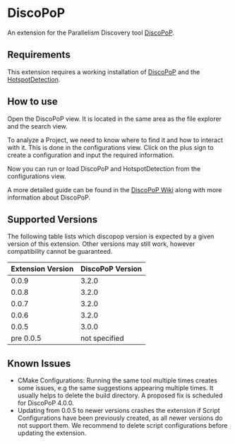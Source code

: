 # DiscoPoP

An extension for the Parallelism Discovery tool [DiscoPoP](https://www.discopop.tu-darmstadt.de/).

## Requirements

This extension requires a working installation of [DiscoPoP](https://github.com/discopop-project/discopop) and the [HotspotDetection](https://github.com/discopop-project/Hotspot-Detection).

## How to use

Open the DiscoPoP view. It is located in the same area as the file explorer and the search view.

To analyze a Project, we need to know where to find it and how to interact with it. This is done in the configurations view. Click on the plus sign to create a configuration and input the required information.

Now you can run or load DiscoPoP and HotspotDetection from the configurations view.

A more detailed guide can be found in the [DiscoPoP Wiki](https://discopop-project.github.io/discopop/) along with more information about DiscoPoP.

## Supported Versions

The following table lists which discopop version is expected by a given version of this extension. Other versions may still work, however compatibility cannot be guaranteed.

| Extension Version | DiscoPoP Version |
| ----------------- | ---------------- |
| 0.0.9             | 3.2.0            |
| 0.0.8             | 3.2.0            |
| 0.0.7             | 3.2.0            |
| 0.0.6             | 3.2.0            |
| 0.0.5             | 3.0.0            |
| pre 0.0.5         | not specified    |

## Known Issues

-   CMake Configurations: Running the same tool multiple times creates some issues, e.g the same suggestions appearing multiple times. It usually helps to delete the build directory. A proposed fix is scheduled for DiscoPoP 4.0.0.
-   Updating from 0.0.5 to newer versions crashes the extension if Script Configurations have been previously created, as all newer versions do not support them. We recommend to delete script configurations before updating the extension.
